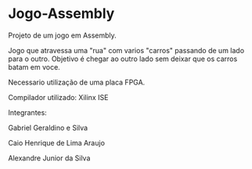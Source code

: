 # Jogo-Assembly

Projeto de um jogo em Assembly.

Jogo que atravessa uma "rua" com varios "carros" passando de um lado para o outro. Objetivo é chegar ao outro lado sem deixar que os carros batam em voce.

Necessario utilização de uma placa FPGA.

Compilador utilizado: Xilinx ISE

Integrantes:

Gabriel Geraldino e Silva

Caio Henrique de Lima Araujo

Alexandre Junior da Silva
